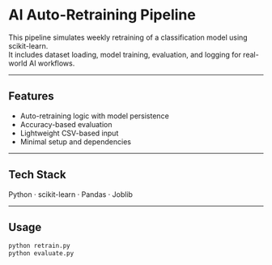 # AI Auto-Retraining Pipeline

This pipeline simulates weekly retraining of a classification model using scikit-learn.  
It includes dataset loading, model training, evaluation, and logging for real-world AI workflows.

---

## Features
- Auto-retraining logic with model persistence
- Accuracy-based evaluation
- Lightweight CSV-based input
- Minimal setup and dependencies

---

## Tech Stack
Python · scikit-learn · Pandas · Joblib

---

## Usage

```bash
python retrain.py
python evaluate.py
